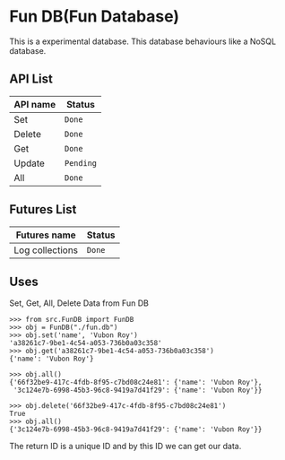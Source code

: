 # Fun DB(Fun Database)
This is a experimental database. This database behaviours like a NoSQL database.

## API List

| API name   | Status       |
| ---    | ---         | 
| Set   | `Done`       
| Delete  | `Done`      |
| Get    | `Done`       | 
| Update    | `Pending`       | 
| All   | `Done`       | 

## Futures List
| Futures name   | Status       |
| ---    | ---         | 
| Log collections    | `Done`       |  


## Uses
Set, Get, All, Delete Data from Fun DB 
```pythondoc
>>> from src.FunDB import FunDB
>>> obj = FunDB("./fun.db")
>>> obj.set('name', 'Vubon Roy')
'a38261c7-9be1-4c54-a053-736b0a03c358'
>>> obj.get('a38261c7-9be1-4c54-a053-736b0a03c358')
{'name': 'Vubon Roy'}

>>> obj.all()
{'66f32be9-417c-4fdb-8f95-c7bd08c24e81': {'name': 'Vubon Roy'},
 '3c124e7b-6998-45b3-96c8-9419a7d41f29': {'name': 'Vubon Roy'}}
 
>>> obj.delete('66f32be9-417c-4fdb-8f95-c7bd08c24e81')
True
>>> obj.all()
{'3c124e7b-6998-45b3-96c8-9419a7d41f29': {'name': 'Vubon Roy'}}

```
The return ID is a unique ID and by this ID we can get our data.
